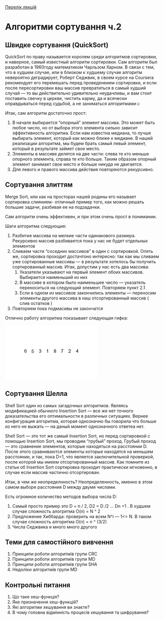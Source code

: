 [Перелік лекцій](README.md)

# Алгоритми сортування ч.2

## Швидке сортування (QuickSort)

QuickSort по праву называется королем среди алгоритмов сортировки, и наверное, самый известный алгоритм сортировки. Сам алгоритм был разработан в 1960году математиком Чарльзом Харном. В связи с тем, что в худшем случае, или в близком к худшему случае алгоритм невероятно деградирует, Роберт Седжвик, в своем курсе на Coursera рекомендует его перемешать перед проведенеием сортировки, и если после пересортировки ваш массив превратиться в самый худший случай — то вы действительно удивительно неудачливы, и вам стоит поставить свечку в церкве, чистить карму, да и всячески оправдываться перед судьбой, а не заниматься алгоритмами☺

Итак, сам алгоритм достаточно прост:

1. В начале выбирается “опорный” элемент массива. Это может быть любое число, но от выбора этого элемента сильно зависит эффективность алгоритма. Если нам известна медиана, то лучше выбирать элемент, который как можно ближе к медиане. В нашей реализации алгоритма, мы будем брать самый левый элемент, который в результате займет свое место.
2. Элементы в массиве делятся на две части: слева те кто меньше опорного элемента, справа те кто больше. Таким образом опорный элемент занимает свое место и больше никуда не двигается.
3. Для левого и правого массива действия повторяются рекурсивно.

## Сортування злиттям

Merge Sort, или как на просторах нашей родины его называет сортировка слиянием- отличный пример того, как можно решать большие задачи, разбивая ее на подзадачки.

Сам алгоритм очень эффективен, и при этом очень прост в понимании.

Шаги алгоритма следующие:

1. Разбитие массива на мелкие части одинакового размера. Рекурсивно массив разбивается пока у нас не будет отдельных элементов
2. Сливаем части “соседних массивов” в один с сортировкой. Опять же, сортировка проходит достачтоно интересно: так как мы сливаем уже сортированные массивы — в результате хотелось бы получить сортированный массив. Итак, допустим у нас есть два массива:
    1. Указатели указывают на первый элемент обоих массивов. Выбирается наименьший из них
    2. В массиве в котором было наименьшее число — указатель переноситься на следующий элемент. Повторяем пункт 2.1
    3. Если в одном из массивов закончились элементы — переносим элементы другого массива в наш отсортированный массив ( слив остатков )
3. Повторяем пока подмасивы не закончатся

Отлично работу алгоритма показывает следующая гифка:

![](img/lec-14/14-020.gif)

## Сортування Шелла

Shell Sort один из самых загадочных алгоритмов. Являясь модификацией обычного Insertion Sort — все же нет точного доказательства его оптимальности в различных ситуациях. Вернее конфигурация алгоритма, которая однозначно бы говорила что больше из него не выжать — на даный момент однозначного ответеа нет.

Shell Sort — это тот же самый Insertion Sort, но перед сортировкой с помощью Insertion Sort, мы проводим “грубый” проход. Грубый проход — это сравнение элементов, которые находяться на расстоянии D. После этого сравниваются элементы которые находятся на меньшем расстоянии, и так, пока D=1, что является заключительной проверкой, после которой мы имеем отсортированный массив. Как помните из статьи об Insertion Sort сортировка проходит практически мгновенно, в случае если массив частично отсортирован.

Итак, в чем же неопределнность? Неопределенность, именно в этом самом выборе расстояния D между двумя числами.

Есть огромное количество методов выбора числа D:

1. Самый просто пример это D = n / 2, D2 = D /2 … Dn =1 . В худшем случае сложность алогритма O(n) = N ^ 2
2. Предложение Хиббарда: проверить на всем N^i — 1<= N. В таком случае сложность алгоритма O(n) = n ^ (3/2)
3. Числа Седжвика и много много другого

## Теми для самостійного вивчення

1.  Принципи роботи алгоритмів групи CRC
2.  Принципи роботи алгоритмів групи MD
3.  Принципи роботи алгоритмів групи SHA
4.  Недоліки алгоритмів групи MD

## Контрольні питання

1.  Що таке хеш-функція?
2.  Яке призначення хеш-функцій?
3.  Які алгоритми хешування ви знаєте?
4.  В чому головна відмінність процесів хешування та шифрування?
